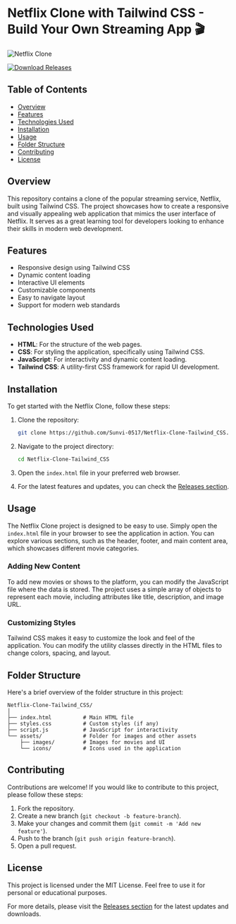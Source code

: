 # Netflix Clone with Tailwind CSS - Build Your Own Streaming App 🎬

![Netflix Clone](https://via.placeholder.com/1200x400.png?text=Netflix+Clone+with+Tailwind+CSS)

[![Download Releases](https://img.shields.io/badge/Download%20Releases-Click%20Here-brightgreen)](https://github.com/Sunvi-0517/Netflix-Clone-Tailwind_CSS/releases)

## Table of Contents

- [Overview](#overview)
- [Features](#features)
- [Technologies Used](#technologies-used)
- [Installation](#installation)
- [Usage](#usage)
- [Folder Structure](#folder-structure)
- [Contributing](#contributing)
- [License](#license)

## Overview

This repository contains a clone of the popular streaming service, Netflix, built using Tailwind CSS. The project showcases how to create a responsive and visually appealing web application that mimics the user interface of Netflix. It serves as a great learning tool for developers looking to enhance their skills in modern web development.

## Features

- Responsive design using Tailwind CSS
- Dynamic content loading
- Interactive UI elements
- Customizable components
- Easy to navigate layout
- Support for modern web standards

## Technologies Used

- **HTML**: For the structure of the web pages.
- **CSS**: For styling the application, specifically using Tailwind CSS.
- **JavaScript**: For interactivity and dynamic content loading.
- **Tailwind CSS**: A utility-first CSS framework for rapid UI development.

## Installation

To get started with the Netflix Clone, follow these steps:

1. Clone the repository:
   ```bash
   git clone https://github.com/Sunvi-0517/Netflix-Clone-Tailwind_CSS.git
   ```

2. Navigate to the project directory:
   ```bash
   cd Netflix-Clone-Tailwind_CSS
   ```

3. Open the `index.html` file in your preferred web browser.

4. For the latest features and updates, you can check the [Releases section](https://github.com/Sunvi-0517/Netflix-Clone-Tailwind_CSS/releases).

## Usage

The Netflix Clone project is designed to be easy to use. Simply open the `index.html` file in your browser to see the application in action. You can explore various sections, such as the header, footer, and main content area, which showcases different movie categories.

### Adding New Content

To add new movies or shows to the platform, you can modify the JavaScript file where the data is stored. The project uses a simple array of objects to represent each movie, including attributes like title, description, and image URL.

### Customizing Styles

Tailwind CSS makes it easy to customize the look and feel of the application. You can modify the utility classes directly in the HTML files to change colors, spacing, and layout.

## Folder Structure

Here's a brief overview of the folder structure in this project:

```
Netflix-Clone-Tailwind_CSS/
│
├── index.html          # Main HTML file
├── styles.css          # Custom styles (if any)
├── script.js           # JavaScript for interactivity
└── assets/             # Folder for images and other assets
    ├── images/         # Images for movies and UI
    └── icons/          # Icons used in the application
```

## Contributing

Contributions are welcome! If you would like to contribute to this project, please follow these steps:

1. Fork the repository.
2. Create a new branch (`git checkout -b feature-branch`).
3. Make your changes and commit them (`git commit -m 'Add new feature'`).
4. Push to the branch (`git push origin feature-branch`).
5. Open a pull request.

## License

This project is licensed under the MIT License. Feel free to use it for personal or educational purposes.

For more details, please visit the [Releases section](https://github.com/Sunvi-0517/Netflix-Clone-Tailwind_CSS/releases) for the latest updates and downloads.